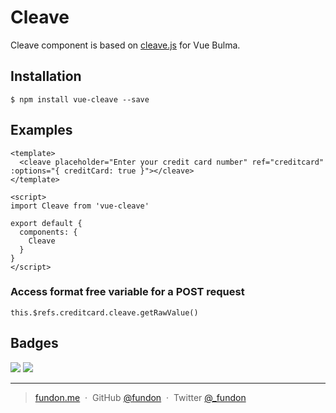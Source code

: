 # Cleave

Cleave component is based on [cleave.js](https://github.com/nosir/cleave.js) for Vue Bulma.


## Installation

```
$ npm install vue-cleave --save
```

## Examples

```vue
<template>
  <cleave placeholder="Enter your credit card number" ref="creditcard" :options="{ creditCard: true }"></cleave>
</template>

<script>
import Cleave from 'vue-cleave'

export default {
  components: {
    Cleave
  }
}
</script>
```
### Access format free variable for a POST request
```
this.$refs.creditcard.cleave.getRawValue()
```

## Badges

![](https://img.shields.io/badge/license-MIT-blue.svg)
![](https://img.shields.io/badge/status-stable-green.svg)

---

> [fundon.me](https://fundon.me) &nbsp;&middot;&nbsp;
> GitHub [@fundon](https://github.com/fundon) &nbsp;&middot;&nbsp;
> Twitter [@_fundon](https://twitter.com/_fundon)
